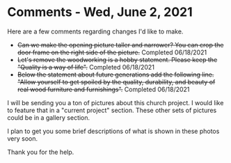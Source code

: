 # Comments - Wed, June 2, 2021

Here are a few comments regarding changes I'd like to make.

- ~~Can we make the opening picture taller and narrower? You can crop the door frame on the right side of the picture.~~  Completed 06/18/2021
- ~~Let's remove the woodworking is a hobby statement. Please keep the "Quality is a way of life".~~ Completed 06/18/2021
- ~~Below the statement about future generations add the following line. "Allow yourself to get spoiled by the quality, durability, and beauty of real wood furniture and furnishings".~~  Completed 06/18/2021

I will be sending you a ton of pictures about this church project. I would like to feature that in a "current project" section. These other sets of pictures could be in a gallery section.

I plan to get you some brief descriptions of what is shown in these photos very soon.

Thank you for the help.
